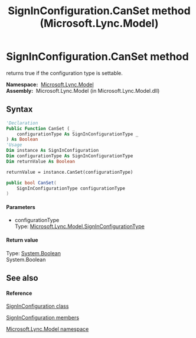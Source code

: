 ﻿---
title: SignInConfiguration.CanSet method  (Microsoft.Lync.Model)
TOCTitle: 'CanSet method '
ms:assetid: M:Microsoft.Lync.Model.SignInConfiguration.CanSet(Microsoft.Lync.Model.SignInConfigurationType)_DI_3_UC_OCS14MrefLyncWPF
ms:mtpsurl: https://msdn.microsoft.com/en-us/library/microsoft.lync.model.signinconfiguration.canset(v=office.15)
ms:contentKeyID: 48591760
ms.date: 07/28/2014
mtps_version: v=office.15
f1_keywords:
- Microsoft.Lync.Model.SignInConfiguration.CanSet
dev_langs:
- CSharp
- JScript
- VB
- other
---

# SignInConfiguration.CanSet method

returns true if the configuration type is settable.

**Namespace:**  [Microsoft.Lync.Model](microsoft-lync-model-namespace_2.md)  
**Assembly:**  Microsoft.Lync.Model (in Microsoft.Lync.Model.dll)

## Syntax

``` vb
'Declaration
Public Function CanSet ( _
    configurationType As SignInConfigurationType _
) As Boolean
'Usage
Dim instance As SignInConfiguration
Dim configurationType As SignInConfigurationType
Dim returnValue As Boolean

returnValue = instance.CanSet(configurationType)
```

``` csharp
public bool CanSet(
    SignInConfigurationType configurationType
)
```

#### Parameters

  - configurationType  
    Type: [Microsoft.Lync.Model.SignInConfigurationType](signinconfigurationtype-enumeration-microsoft-lync-model_2.md)  

#### Return value

Type: [System.Boolean](http://msdn2.microsoft.com/en-us/library/a28wyd50)  
System.Boolean  

## See also

#### Reference

[SignInConfiguration class](signinconfiguration-class-microsoft-lync-model_2.md)

[SignInConfiguration members](signinconfiguration-members-microsoft-lync-model_2.md)

[Microsoft.Lync.Model namespace](microsoft-lync-model-namespace_2.md)

